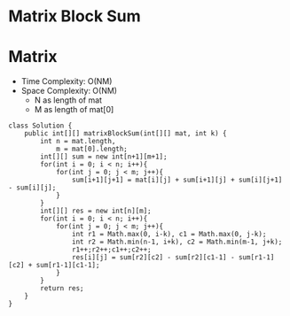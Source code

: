 # Matrix Block Sum

# Matrix

- Time Complexity: O(NM)
- Space Complexity: O(NM)
  - N as length of mat
  - M as length of mat[0]

```
class Solution {
    public int[][] matrixBlockSum(int[][] mat, int k) {
        int n = mat.length,
            m = mat[0].length;
        int[][] sum = new int[n+1][m+1];
        for(int i = 0; i < n; i++){
            for(int j = 0; j < m; j++){
                sum[i+1][j+1] = mat[i][j] + sum[i+1][j] + sum[i][j+1] - sum[i][j];
            }
        }
        int[][] res = new int[n][m];
        for(int i = 0; i < n; i++){
            for(int j = 0; j < m; j++){
                int r1 = Math.max(0, i-k), c1 = Math.max(0, j-k);
                int r2 = Math.min(n-1, i+k), c2 = Math.min(m-1, j+k);
                r1++;r2++;c1++;c2++;
                res[i][j] = sum[r2][c2] - sum[r2][c1-1] - sum[r1-1][c2] + sum[r1-1][c1-1];
            }
        }
        return res;
    }
}
```
